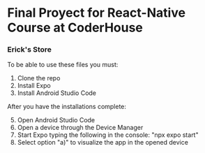 # Final Proyect for React-Native Course at CoderHouse
### Erick's Store

To be able to use these files you must:

1) Clone the repo
2) Install Expo
3) Install Android Studio Code

After you have the installations complete:

5) Open Android Studio Code
6) Open a device through the Device Manager
7) Start Expo typing the following in the console:  "npx expo start"
8) Select option "a)" to visualize the app in the opened device